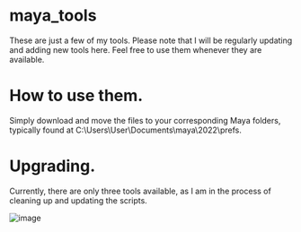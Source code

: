 # maya_tools
These are just a few of my tools. Please note that I will be regularly updating and adding new tools here. Feel free to use them whenever they are available.

# How to use them.
Simply download and move the files to your corresponding Maya folders, typically found at C:\Users\User\Documents\maya\2022\prefs.

# Upgrading.
 Currently, there are only three tools available, as I am in the process of cleaning up and updating the scripts.

![image](https://github.com/satheeskumar26/maya_tools/assets/64676832/0bea73bf-c889-4496-a6b3-77499d1a389e)

